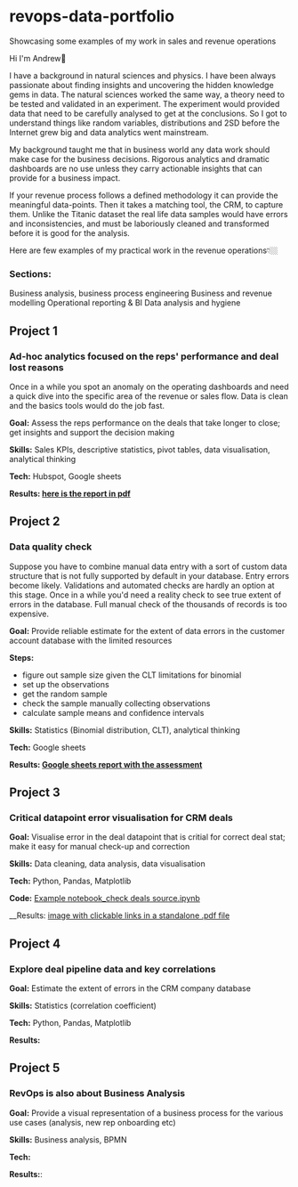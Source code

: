 # revops-data-portfolio
Showcasing some examples of my work in sales and revenue operations


Hi I'm Andrew👋
 
I have a background in natural sciences and physics. I  have been always passionate about finding insights and uncovering the hidden knowledge gems in data. The natural sciences worked the same way, a theory need to be tested and validated in an experiment. The experiment would provided data that need to be carefully analysed to get at the conclusions. So I got to understand things like random variables, distributions and 2SD before the Internet grew big and data analytics went mainstream.

My background taught me that in business world any data work should make case for the business decisions. Rigorous analytics and dramatic dashboards are no use unless they carry actionable insights that can provide for a business impact.

If your revenue process follows a defined methodology it can provide the meaningful data-points. Then it takes a matching tool, the CRM, to capture them. Unlike the Titanic dataset the real life data samples would have errors and inconsistencies, and must be laboriously cleaned and transformed before it is good for the analysis.

Here are few examples of my practical work in the revenue operations👇🏼

### Sections:
Business analysis, business process engineering
Business and revenue modelling
Operational reporting & BI
Data analysis and hygiene 

## Project 1

### Ad-hoc analytics focused on the reps' performance and deal lost reasons

Once in a while you spot an anomaly on the operating dashboards and need a quick dive into the specific area of the revenue or sales flow. Data is clean and the basics tools would do the job fast.

__Goal:__ Assess the reps performance on the deals that take longer to close; get insights and support the decision making  

__Skills:__ Sales KPIs, descriptive statistics, pivot tables, data visualisation, analytical thinking

__Tech:__ Hubspot, Google sheets

__Results: [here is the report in pdf](https://github.com/outovhush/revops-data-portfolio/blob/main/Ad-hoc%20reports_AE%20WR%20lost%20deals%20quickstat_anon.pdf)__


## Project 2
### Data quality check

Suppose you have to combine manual data entry with a sort of custom data structure that is not fully supported by default in your database. Entry errors become likely. Validations and automated checks are hardly an option at this stage. Once in a while you'd need a reality check to see true extent of errors in the database. Full manual check of the thousands of records is too expensive.
     
__Goal:__ Provide reliable estimate for the extent of data errors in the customer account database with the limited resources

__Steps:__
- figure out sample size given the CLT limitations for binomial
- set up the observations
- get the random sample
- check the sample manually collecting observations
- calculate sample means and confidence intervals

__Skills:__ Statistics (Binomial distribution, CLT), analytical thinking

__Tech:__ Google sheets

__Results: [Google sheets report with the assessment](https://docs.google.com/spreadsheets/d/107Ku2k5vmR8ulyRyZNqTPoGAuRe9W2vTZqMGrSvtl5c/edit?gid=1064755575#gid=1064755575)__


## Project 3
### Critical datapoint error visualisation for CRM deals

__Goal:__ Visualise error in the deal datapoint that is critial for correct deal stat; make it easy for manual check-up and correction  

__Skills:__ Data cleaning, data analysis, data visualisation

__Tech:__ Python, Pandas, Matplotlib

__Code:__ [Example notebook_check deals source.ipynb](https://github.com/outovhush/revops-data-portfolio/blob/main/Example%20notebook_check%20deals%20source.ipynb)

__Results: [image with clickable links in a standalone .pdf file](https://github.com/outovhush/revops-data-portfolio/blob/main/deal_source_plot_Create_date.pdf)


## Project 4
### Explore deal pipeline data and key correlations

__Goal:__ Estimate the extent of errors in the CRM company database 

__Skills:__ Statistics (correlation coefficient)

__Tech:__ Python, Pandas, Matplotlib

__Results:__ 


## Project 5
### RevOps is also about Business Analysis


__Goal:__ Provide a visual representation of a business process for the various use cases (analysis, new rep onboarding etc) 

__Skills:__ Business analysis, BPMN

__Tech:__ 

__Results:__: